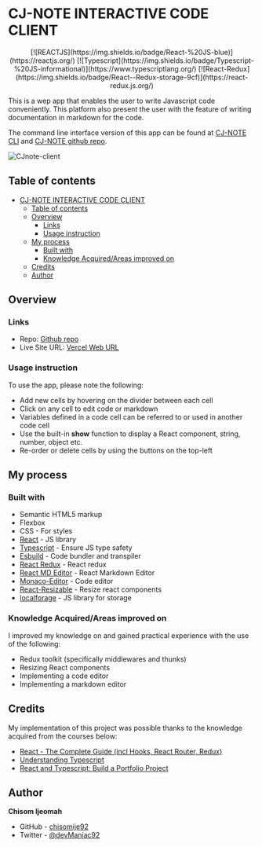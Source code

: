 # CJ-NOTE INTERACTIVE CODE CLIENT

<p style="text-align:center"> [![REACTJS](https://img.shields.io/badge/React-%20JS-blue)](https://reactjs.org/) [![Typescript](https://img.shields.io/badge/Typescript-%20JS-informational)](https://www.typescriptlang.org/) [![React-Redux](https://img.shields.io/badge/React--Redux-storage-9cf)](https://react-redux.js.org/)   </p>

This is a wep app that enables the user to write Javascript code conveniently. This platform also present the user with the feature of writing documentation in markdown for the code.

The command line interface version of this app can be found at [CJ-NOTE CLI](https://www.npmjs.com/package/cjnote) and [CJ-NOTE github repo](https://github.com/chisomije92/CJNote).

![CJnote-client](https://user-images.githubusercontent.com/68636386/170349196-e76ce0da-b335-464b-9459-5fdab55fbcee.png)

## Table of contents

- [CJ-NOTE INTERACTIVE CODE CLIENT](#cj-note-interactive-code-client)
  - [Table of contents](#table-of-contents)
  - [Overview](#overview)
    - [Links](#links)
    - [Usage instruction](#usage-instruction)
  - [My process](#my-process)
    - [Built with](#built-with)
    - [Knowledge Acquired/Areas improved on](#knowledge-acquiredareas-improved-on)
  - [Credits](#credits)
  - [Author](#author)

## Overview

### Links

- Repo: [Github repo](https://github.com/chisomije92/cj-note-client)
- Live Site URL: [Vercel Web URL](https://cj-note-client.vercel.app/)

### Usage instruction

To use the app, please note the following:

- Add new cells by hovering on the divider between each cell
- Click on any cell to edit code or markdown
- Variables defined in a code cell can be referred to or used in another code cell
- Use the built-in **show** function to display a React component, string, number, object etc.
- Re-order or delete cells by using the buttons on the top-left

## My process

### Built with

- Semantic HTML5 markup
- Flexbox
- CSS - For styles
- [React](https://reactjs.org/) - JS library
- [Typescript](https://www.typescriptlang.org/) - Ensure JS type safety
- [Esbuild](https://esbuild.github.io/) - Code bundler and transpiler
- [React Redux](https://react-redux.js.org/) - React redux
- [React MD Editor](https://www.npmjs.com/package/@uiw/react-md-editor) - React Markdown Editor
- [Monaco-Editor](https://www.npmjs.com/package/@monaco-editor/react) - Code editor
- [React-Resizable](https://www.npmjs.com/package/react-resizable) - Resize react components
- [localforage](https://localforage.github.io/localForage/) - JS library for storage

### Knowledge Acquired/Areas improved on

I improved my knowledge on and gained practical experience with the use of the following:

- Redux toolkit (specifically middlewares and thunks)
- Resizing React components
- Implementing a code editor
- Implementing a markdown editor

## Credits

My implementation of this project was possible thanks to the knowledge acquired from the courses below:

- [React - The Complete Guide (incl Hooks, React Router, Redux)](https://www.udemy.com/course/react-the-complete-guide-incl-redux/)
- [Understanding Typescript](https://www.udemy.com/course/understanding-typescript/)
- [React and Typescript: Build a Portfolio Project](https://www.udemy.com/course/react-and-typescript-build-a-portfolio-project/)

## Author

**Chisom Ijeomah**

- GitHub - [chisomije92](https://github.com/chisomije92)
- Twitter - [@devManiac92](https://www.twitter.com/@devManiac92)
